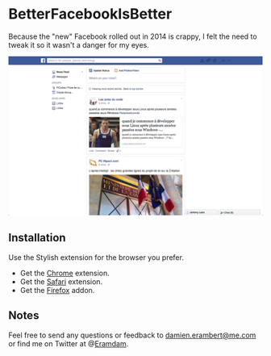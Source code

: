 # BetterFacebookIsBetter

Because the "new" Facebook rolled out in 2014 is crappy, I felt the need to tweak it so it wasn't a danger for my eyes.

![](screenshot.png)

## Installation
Use the Stylish extension for the browser you prefer.  

- Get the [Chrome][3] extension.
- Get the [Safari][4] extension.
- Get the [Firefox][5] addon.

## Notes
Feel free to send any questions or feedback to [damien.erambert@me.com][1] or find me on Twitter at @[Eramdam][2].


[1]: mailto:damien.erambert@me.com        "Email Damien Erambert"
[2]: http://twitter.com/connors            "Damien Erambert on Twitter"
[3]: https://chrome.google.com/webstore/detail/stylish/fjnbnpbmkenffdnngjfgmeleoegfcffe "Stylish for Chrome"
[4]: http://sobolev.us/stylish/ "Stylish for Safari"
[5]: https://addons.mozilla.org/fr/firefox/addon/stylish/ "Stylish for Firefox"